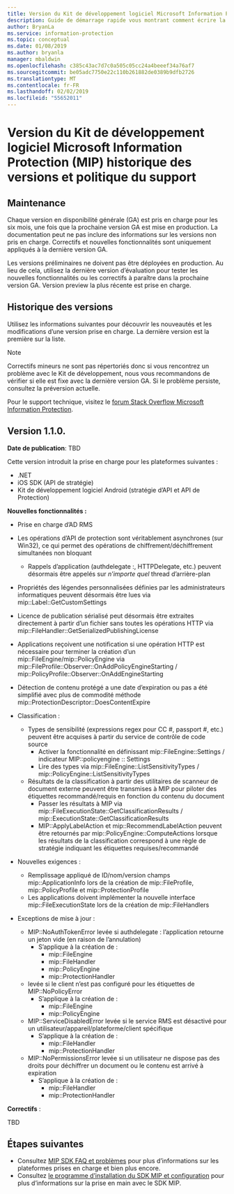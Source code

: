 ```yaml
---
title: Version du Kit de développement logiciel Microsoft Information Protection (MIP) historique des versions et politique du support
description: Guide de démarrage rapide vous montrant comment écrire la logique d’initialisation pour des applications clientes du kit SDK Microsoft Information Protection (MIP).
author: BryanLa
ms.service: information-protection
ms.topic: conceptual
ms.date: 01/08/2019
ms.author: bryanla
manager: mbaldwin
ms.openlocfilehash: c385c43ac7d7c0a505c05cc24a4beeef34a76af7
ms.sourcegitcommit: be05adc7750e22c110b261882de0389b9dfb2726
ms.translationtype: MT
ms.contentlocale: fr-FR
ms.lasthandoff: 02/02/2019
ms.locfileid: "55652011"
---
```

# <a name="microsoft-information-protection-mip-sdk-version-release-history-and-support-policy"></a>Version du Kit de développement logiciel Microsoft Information Protection (MIP) historique des versions et politique du support

## <a name="servicing"></a>Maintenance 

Chaque version en disponibilité générale (GA) est pris en charge pour les six mois, une fois que la prochaine version GA est mise en production. La documentation peut ne pas inclure des informations sur les versions non pris en charge. Correctifs et nouvelles fonctionnalités sont uniquement appliqués à la dernière version GA.

Les versions préliminaires ne doivent pas être déployées en production. Au lieu de cela, utilisez la dernière version d’évaluation pour tester les nouvelles fonctionnalités ou les correctifs à paraître dans la prochaine version GA. Version preview la plus récente est prise en charge.

## <a name="release-history"></a>Historique des versions

Utilisez les informations suivantes pour découvrir les nouveautés et les modifications d’une version prise en charge. La dernière version est la première sur la liste. 

> [!NOTE]
> Correctifs mineurs ne sont pas répertoriés donc si vous rencontrez un problème avec le Kit de développement, nous vous recommandons de vérifier si elle est fixe avec la dernière version GA. Si le problème persiste, consultez la préversion actuelle.
>  
> Pour le support technique, visitez le [forum Stack Overflow Microsoft Information Protection](https://stackoverflow.com/questions/tagged/microsoft-information-protection). 

## <a name="version-110"></a>Version 1.1.0.

**Date de publication**: TBD

Cette version introduit la prise en charge pour les plateformes suivantes :

  - .NET
  - iOS SDK (API de stratégie)
  - Kit de développement logiciel Android (stratégie d’API et API de Protection)

**Nouvelles fonctionnalités :**

- Prise en charge d’AD RMS
- Les opérations d’API de protection sont véritablement asynchrones (sur Win32), ce qui permet des opérations de chiffrement/déchiffrement simultanées non bloquant
  - Rappels d’application (authdelegate :, HTTPDelegate, etc.) peuvent désormais être appelés sur *n’importe quel* thread d’arrière-plan
- Propriétés des légendes personnalisées définies par les administrateurs informatiques peuvent désormais être lues via mip::Label::GetCustomSettings
- Licence de publication sérialisé peut désormais être extraites directement à partir d’un fichier sans toutes les opérations HTTP via mip::FileHandler::GetSerializedPublishingLicense
- Applications reçoivent une notification si une opération HTTP est nécessaire pour terminer la création d’un mip::FileEngine/mip::PolicyEngine via mip::FileProfile::Observer::OnAddPolicyEngineStarting / mip::PolicyProfile::Observer::OnAddEngineStarting
- Détection de contenu protégé a une date d’expiration ou pas a été simplifié avec plus de commodité méthode mip::ProtectionDescriptor::DoesContentExpire
- Classification :
  - Types de sensibilité (expressions regex pour CC #, passport #, etc.) peuvent être acquises à partir du service de contrôle de code source
    - Activer la fonctionnalité en définissant mip::FileEngine::Settings / indicateur MIP::policyengine :: Settings
    - Lire des types via mip::FileEngine::ListSensitivityTypes / mip::PolicyEngine::ListSensitivityTypes
  - Résultats de la classification à partir des utilitaires de scanneur de document externe peuvent être transmises à MIP pour piloter des étiquettes recommandé/requis en fonction du contenu du document
    - Passer les résultats à MIP via mip::FileExecutionState::GetClassificationResults / mip::ExecutionState::GetClassificationResults
    - MIP::ApplyLabelAction et mip::RecommendLabelAction peuvent être retournés par mip::PolicyEngine::ComputeActions lorsque les résultats de la classification correspond à une règle de stratégie indiquant les étiquettes requises/recommandé

- Nouvelles exigences :
  - Remplissage appliqué de ID/nom/version champs mip::ApplicationInfo lors de la création de mip::FileProfile, mip::PolicyProfile et mip::ProtectionProfile
  - Les applications doivent implémenter la nouvelle interface mip::FileExecutionState lors de la création de mip::FileHandlers
  
- Exceptions de mise à jour :
  - MIP::NoAuthTokenError levée si authdelegate : l’application retourne un jeton vide (en raison de l’annulation)
    - S’applique à la création de :
      - mip::FileEngine
      - mip::FileHandler
      - mip::PolicyEngine
      - mip::ProtectionHandler
  - levée si le client n’est pas configuré pour les étiquettes de MIP::NoPolicyError
    - S’applique à la création de :
      - mip::FileEngine
      - mip::PolicyEngine
  - MIP::ServiceDisabledError levée si le service RMS est désactivé pour un utilisateur/appareil/plateforme/client spécifique
    - S’applique à la création de :
      - mip::FileHandler
      - mip::ProtectionHandler
  - MIP::NoPermissionsError levée si un utilisateur ne dispose pas des droits pour déchiffrer un document ou le contenu est arrivé à expiration
    - S’applique à la création de :
      - mip::FileHandler
      - mip::ProtectionHandler

**Correctifs** :

TBD

## <a name="next-steps"></a>Étapes suivantes

- Consultez [MIP SDK FAQ et problèmes](faqs-known-issues.md) pour plus d’informations sur les plateformes prises en charge et bien plus encore.
- Consultez [le programme d’installation du SDK MIP et configuration](setup-configure-mip.md) pour plus d’informations sur la prise en main avec le SDK MIP.